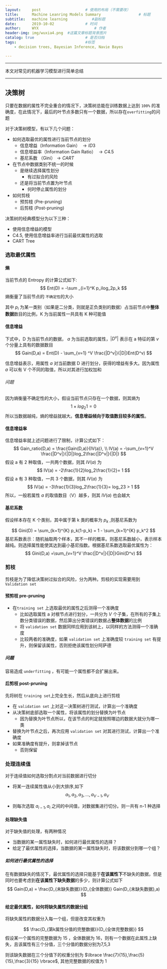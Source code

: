 ```yaml
---
layout:     post   				    # 使用的布局（不需要改）
title:      Machine Leanring Models Summary 				# 标题 
subtitle:   machine learning           #副标题
date:       2019-10-02 				# 时间
author:     WYX 						# 作者
header-img: img/wuxia4.png 	#这篇文章标题背景图片
catalog: true 						# 是否归档
tags:								#标签
    - decision trees, Bayesian Inference, Navie Bayes

---
```


---

本文对常见的机器学习模型进行简单总结

---

## 决策树

只要在数据的属性不完全重合的情况下，决策树总能在训练数据上达到 `100%` 的准确度，在此情况下，最后的叶节点多数只有一个数据，所以存在`overfitting`的问题

对于决策树模型，有以下几个问题：

- 如何选取最优的属性进行当前节点的划分
  - 信息增益（Information Gain） $\rightarrow ID3$
  - 信息增益率（Information Gain Ratio） $\rightarrow C4.5$
  - 基尼系数 （Gini）$\rightarrow CART$
- 在节点中数据类别不统一的时候
  - 是继续选择属性划分
    - 有过拟合的风险
  - 还是将当前节点置为叶节点
    - 何时停止属性的划分
- 如何剪枝
  - 预剪枝 (Pre-pruning)
  - 后剪枝 (Post-pruning)

决策树的经典模型分为以下三种：

- 使用信息增益的模型
- C4.5, 使用信息增益率进行当前最优属性的选取
- CART Tree

### 选取最优属性

#### 熵

当前节点的 Entropy 的计算公式如下:
$$
Ent(D) = -\sum _{i=1}^K p_ilog_2p_k
$$
熵衡量了当前节点的 `不确定性`的大小

其中 $p_i$ 为某一类别（如果是二分类，则就是正负类别的数据）占当前节点中**整体数据**数目的比例，K 为当前属性一共具有 K 种可能值

#### 信息增益

下式中，D 为当前节点的数据， $a$ 为当前选取的属性，$|D^v|$ 表示在 a 特征的第 $v$ 个分量上具有的数据数目
$$
Gain(D,a) = Ent(D) - \sum_{v=1} ^V \frac{|D^v|}{|D|}Ent(D^v)
$$


信息增益表示，用属性 $a$ 对当前数据 D 进行划分，获得的增益有多大。因为属性 $a$ 可以有 V 个不同的取值，所以对其进行加权加和

###### 问题

因为熵衡量不确定性的大小，假设当前节点只存在一个数据，则其熵为 
$$
1\times log_2 1 = 0
$$
所以当数据越纯，熵的增益就越大。**信息增益倾向于取值数目较多的属性**。

#### 信息增益率

信息增益率就上述问题进行了限制，计算公式如下：
$$
Gain_ratio(D,a) = \frac{Gain(D,a)}{IV(a)}, \\
IV(a) = -\sum_{v=1}^V \frac{|D^v|}{|D|}log_2\frac{|D^v|}{|D|}
$$
假设 a 有 2 种取值，一共两个数据，则其 $IV(a)$ 为
$$
IV(a) = -2\frac{1}{2}log_2\frac{1}{2}= 1
$$
假设 a 有 3 种取值，一共 3 个数据，则其 $IV(a)$ 为
$$
IV(a) = -3\frac{1}{3}log_2\frac{1}{3}= log_23 > 1
$$
所以，一般若属性 $a$ 的取值数目（V）越多，则其 $IV(a)$ 也会越大

#### 基尼系数

假设样本存在 K 个类别，其中属于第 k 类的概率为 $p_k$ ,则基尼系数为


$$
Gini(D) = \sum_{k=1}^{K} p_k(1-p_k) = 1 - \sum_{k=1}^{K} p_k^2
$$
基尼系数表示：随机抽取两个样本，其不一样的概率。则基尼系数越小，表示样本越纯。则选择属性能使其达到最小基尼指数。根据基尼系数选取最优属性为：
$$
Gini(D,a) =\sum_{v=1}^V \frac{|D^v|}{|D|}Gini(D^v)
$$

### 剪枝

剪枝是为了降低决策树过拟合的风险，分为两种。剪枝的实现需要用到 `Validation set` 

#### 预剪枝 pre-pruning

- 在`training set` 上选取最优的属性之后测得一个准确度
  - 比如选取属性 a 对根节点进行划分，一共分为 $V$ 个子集，在所有的子集上数分类错误的数据，然后算出分类错误的数据占**整体数据**的比例
  - 将 `validation set` 数据同样应用到该树上，以同样的方法测得一个准确度
  - 比较两者的准确度，如果 `validation set` 上准确度较 `training set` 有提升，则保留该属性，否则拒绝该属性划分阿萨德

##### 问题

容易造成 `underfitting` ，有可能一个属性都不会扩展出来。

#### 后剪枝 post-pruning

先将树在 `training set`上完全生长，然后从底向上进行剪枝

- 在 `validation set` 上对这一决策树进行测试，计算出一个准确度
- 从决策树底部选取一个属性，将该属性的划分替换为叶节点
  - 因为替换为叶节点所以，在该节点的判定就按照哪边的数据大就分为哪一类
- 替换为叶节点之后，再次应用 `validation set` 对其进行测试，计算出一个准确度
- 如果准确度有提升，则拿掉该节点
  - 否则保留



### 处理连续值

对于连续值如何选取分割点对当前数据进行切分

- 将某一连续属性值从小到大排序,如下
  $$
  a_1,a_2,a_3,\ldots,a_{V-1},a_V
  $$
  

- 则每次选取 $a_{i-1},a_i$ 之间的中间值，对数据集进行切分。则一共有 n-1 种选择



#### 处理缺失值

对于缺失值的处理，有两种情况

- 当数据的某一属性缺失时，如何进行最优属性的选择？
- 给定了最优属性的选择，当数据的某一属性缺失时，将该数据分到哪一个组？



##### 如何进行最优属性的选择

在有数据缺失的情况下，最优属性的选择只能基于**在该属性下**不缺失的数据，但是同时也要考虑到**在该属性下缺失数据**的多少，则计算公式如下
$$
Gain(D,a) = \frac{D_{未缺失数据}}{D_{全体数据}} Gain(D_{未缺失数据},a)
$$


#### 给定最优属性，如何将缺失属性的数据分组

将缺失属性的数据分入每一个组，但是改变其权重为


$$
\frac{D_{第k属性分值的完整数据}}{D_{全体完整数据}}
$$
假设某一个属性的完整数据为 15 ，全体数据为 16，则有一个数据在此属性上缺失，且该属性有三个分值，三个分值的数据分别为7,5,3

则该缺失数据在三个分值下的权重分别为 $\lbrace \frac{7}{15},\frac{5}{15},\frac{3}{15} \rbrace$, 其他完整数据的权值为 1